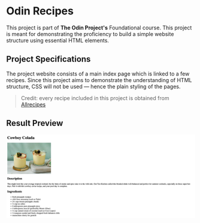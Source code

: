 # Odin Recipes

This project is part of **The Odin Project's** Foundational course. This project is meant for demonstrating the proficiency to build a simple website structure using essential HTML elements.

## Project Specifications

The project website consists of a main index page which is linked to a few recipes. Since this project aims to demonstrate the understanding of HTML structure, CSS will not be used — hence the plain styling of the pages.

> Credit: every recipe included in this project is obtained from [Allrecipes](https://www.allrecipes.com/)


## Result Preview

![preview of html](static/html-preview.png)